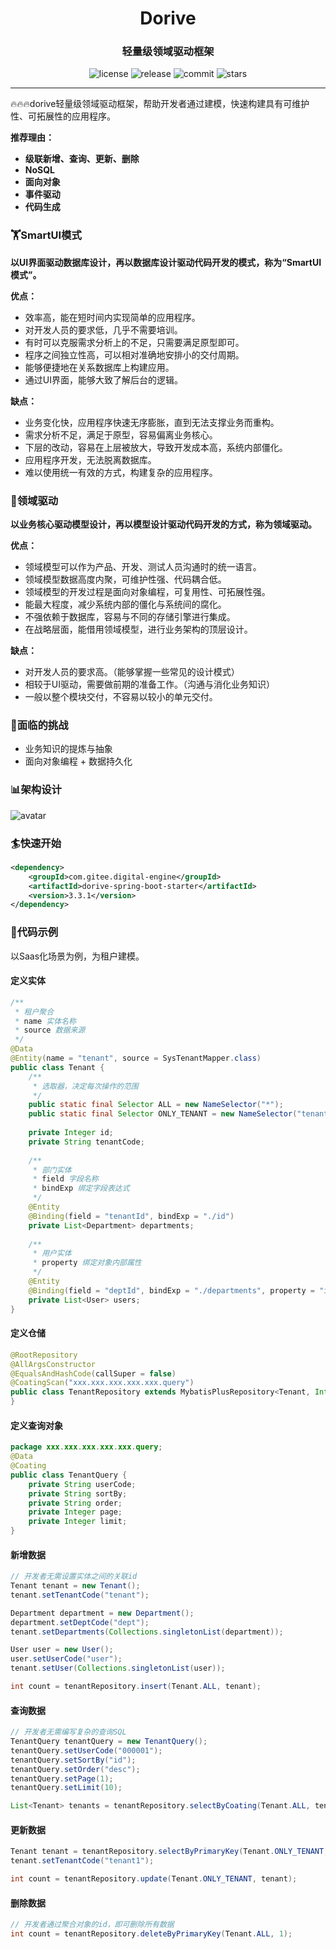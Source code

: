 <h1 align="center">Dorive</h1>
<h3 align="center">轻量级领域驱动框架</h3>
<p align="center">
  <img src="https://img.shields.io/github/license/chentaoah/dorive" alt="license">
  <img src="https://img.shields.io/github/v/release/chentaoah/dorive?display_name=tag&include_prereleases" alt="release">
  <img src="https://img.shields.io/github/commit-activity/y/chentaoah/dorive" alt="commit">
  <img src="https://img.shields.io/github/stars/chentaoah/dorive?color=%231890FF&style=flat-square" alt="stars">
</p>
<hr/>
🔥🔥🔥dorive轻量级领域驱动框架，帮助开发者通过建模，快速构建具有可维护性、可拓展性的应用程序。

**推荐理由：**

- **级联新增、查询、更新、删除**
- **NoSQL**
- **面向对象**
- **事件驱动**
- **代码生成**

### 🏋SmartUI模式

**以UI界面驱动数据库设计，再以数据库设计驱动代码开发的模式，称为“SmartUI模式”。**

**优点：**

- 效率高，能在短时间内实现简单的应用程序。
- 对开发人员的要求低，几乎不需要培训。
- 有时可以克服需求分析上的不足，只需要满足原型即可。
- 程序之间独立性高，可以相对准确地安排小的交付周期。
- 能够便捷地在关系数据库上构建应用。
- 通过UI界面，能够大致了解后台的逻辑。

**缺点：**

- 业务变化快，应用程序快速无序膨胀，直到无法支撑业务而重构。
- 需求分析不足，满足于原型，容易偏离业务核心。
- 下层的改动，容易在上层被放大，导致开发成本高，系统内部僵化。
- 应用程序开发，无法脱离数据库。
- 难以使用统一有效的方式，构建复杂的应用程序。

### 👬领域驱动

**以业务核心驱动模型设计，再以模型设计驱动代码开发的方式，称为领域驱动。**

**优点：**

- 领域模型可以作为产品、开发、测试人员沟通时的统一语言。
- 领域模型数据高度内聚，可维护性强、代码耦合低。
- 领域模型的开发过程是面向对象编程，可复用性、可拓展性强。
- 能最大程度，减少系统内部的僵化与系统间的腐化。
- 不强依赖于数据库，容易与不同的存储引擎进行集成。
- 在战略层面，能借用领域模型，进行业务架构的顶层设计。

**缺点：**

- 对开发人员的要求高。（能够掌握一些常见的设计模式）
- 相较于UI驱动，需要做前期的准备工作。（沟通与消化业务知识）
- 一般以整个模块交付，不容易以较小的单元交付。

### 🤸面临的挑战

- 业务知识的提炼与抽象
- 面向对象编程 + 数据持久化

### 📊架构设计

![avatar](https://gitee.com/digital-engine/dorive/raw/master/doc/img/framework.png)

### 🏄快速开始

```xml
<dependency>
    <groupId>com.gitee.digital-engine</groupId>
    <artifactId>dorive-spring-boot-starter</artifactId>
    <version>3.3.1</version>
</dependency>
```

### 🧡代码示例

以Saas化场景为例，为租户建模。

#### 定义实体

```java
/**
 * 租户聚合
 * name 实体名称
 * source 数据来源
 */
@Data
@Entity(name = "tenant", source = SysTenantMapper.class)
public class Tenant {
    /**
     * 选取器，决定每次操作的范围
     */
    public static final Selector ALL = new NameSelector("*");
    public static final Selector ONLY_TENANT = new NameSelector("tenant");
    
    private Integer id;
    private String tenantCode;
    
    /**
     * 部门实体
     * field 字段名称
     * bindExp 绑定字段表达式
     */
    @Entity
    @Binding(field = "tenantId", bindExp = "./id")
    private List<Department> departments;
    
    /**
     * 用户实体
     * property 绑定对象内部属性
     */
    @Entity
    @Binding(field = "deptId", bindExp = "./departments", property = "id")
    private List<User> users;
}
```

#### 定义仓储

```java
@RootRepository
@AllArgsConstructor
@EqualsAndHashCode(callSuper = false)
@CoatingScan("xxx.xxx.xxx.xxx.xxx.query")
public class TenantRepository extends MybatisPlusRepository<Tenant, Integer> {
}
```

#### 定义查询对象

```java
package xxx.xxx.xxx.xxx.xxx.query;
@Data
@Coating
public class TenantQuery {
    private String userCode;
    private String sortBy;
    private String order;
    private Integer page;
    private Integer limit;
}
```

#### 新增数据

```java
// 开发者无需设置实体之间的关联id
Tenant tenant = new Tenant();
tenant.setTenantCode("tenant");

Department department = new Department();
department.setDeptCode("dept");
tenant.setDepartments(Collections.singletonList(department));

User user = new User();
user.setUserCode("user");
tenant.setUser(Collections.singletonList(user));

int count = tenantRepository.insert(Tenant.ALL, tenant);
```

#### 查询数据

```java
// 开发者无需编写复杂的查询SQL
TenantQuery tenantQuery = new TenantQuery();
tenantQuery.setUserCode("000001");
tenantQuery.setSortBy("id");
tenantQuery.setOrder("desc");
tenantQuery.setPage(1);
tenantQuery.setLimit(10);

List<Tenant> tenants = tenantRepository.selectByCoating(Tenant.ALL, tenantQuery);
```

#### 更新数据

```java
Tenant tenant = tenantRepository.selectByPrimaryKey(Tenant.ONLY_TENANT, 1);
tenant.setTenantCode("tenant1");

int count = tenantRepository.update(Tenant.ONLY_TENANT, tenant);
```

#### 删除数据

```java
// 开发者通过聚合对象的id，即可删除所有数据
int count = tenantRepository.deleteByPrimaryKey(Tenant.ALL, 1);
```
